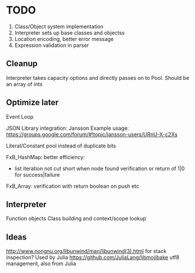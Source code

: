 # TODO
1. Class/Object system implementation
2. Interpreter sets up base classes and objectss
2. Location encoding, better error message
5. Expression validation in parser

## Cleanup
Interpreter takes capacity options and directly passes on to Pool. Should be an array of ints

## Optimize later
Event Loop

JSON Library integration: Jansson
Example usage: https://groups.google.com/forum/#!topic/jansson-users/URnU-X-c2Xs

Literal/Constant pool instead of duplicate bits

FxB_HashMap:
better efficiency:
 * list iteration not cut short when node found
verification or return of 1|0 for success|failure

FxB_Array:
verification with return boolean on push etc


## Interpreter
Function objects
Class building and context/scope lookup

## Ideas
http://www.nongnu.org/libunwind/man/libunwind(3).html for stack inspection? Used by Julia
https://github.com/JuliaLang/libmojibake utf8 management, also from Julia
